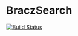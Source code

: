 # BraczSearch

[![Build Status](https://travis-ci.org/marekjeszka/BraczSearch.svg?branch=master)](https://travis-ci.org/marekjeszka/BraczSearch)
